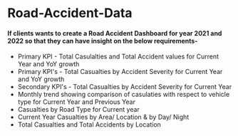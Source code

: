 # Road-Accident-Data

#### If clients wants to create a Road Accident Dashboard for year 2021 and 2022 so that they can have insight on the below requirements-

* Primary KPI - Total Casulalties and Total Accident values for Current Year and YoY growth
* Primary KPI's - Total Casualties by Accident Severity for Current Year and YoY growth
* Secondary KPI's - Total Casualties by Accident Severity for Current Year
* Monthly trend showing comparison of casulaties with respect to vehicle type for Current Year and Previous Year
* Casualties by Road Type for Current year
* Current Year Casualties by Area/ Location & by Day/ Night
* Total Casualties and Total Accidents by Location
